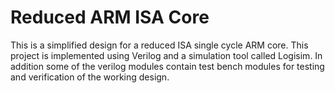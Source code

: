 # Reduced ARM ISA Core
This is a simplified design for a reduced ISA single cycle ARM core. This project is implemented using Verilog and a simulation tool called Logisim. In addition some of the verilog modules contain test bench modules for testing and verification of the working design.
